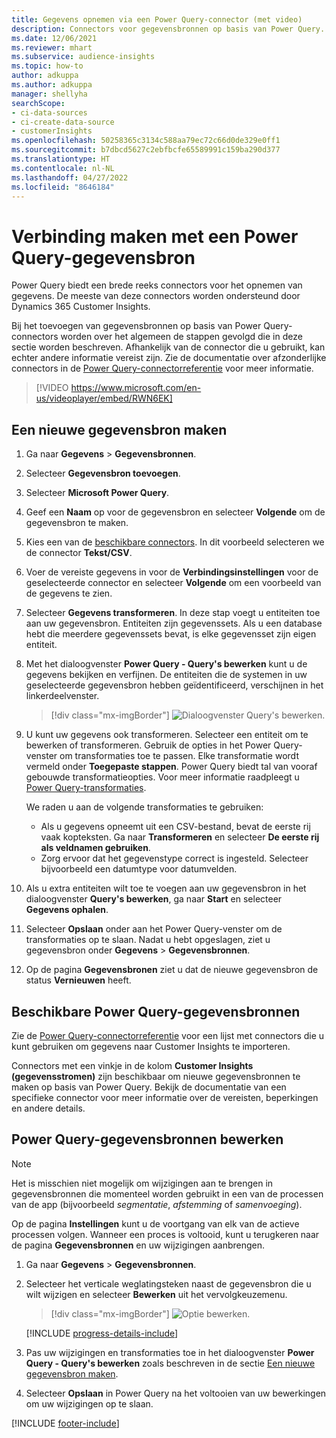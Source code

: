 ```yaml
---
title: Gegevens opnemen via een Power Query-connector (met video)
description: Connectors voor gegevensbronnen op basis van Power Query.
ms.date: 12/06/2021
ms.reviewer: mhart
ms.subservice: audience-insights
ms.topic: how-to
author: adkuppa
ms.author: adkuppa
manager: shellyha
searchScope:
- ci-data-sources
- ci-create-data-source
- customerInsights
ms.openlocfilehash: 50258365c3134c588aa79ec72c66d0de329e0ff1
ms.sourcegitcommit: b7dbcd5627c2ebfbcfe65589991c159ba290d377
ms.translationtype: HT
ms.contentlocale: nl-NL
ms.lasthandoff: 04/27/2022
ms.locfileid: "8646184"
---
```

# <a name="connect-to-a-power-query-data-source"></a>Verbinding maken met een Power Query-gegevensbron

Power Query biedt een brede reeks connectors voor het opnemen van gegevens. De meeste van deze connectors worden ondersteund door Dynamics 365 Customer Insights. 

Bij het toevoegen van gegevensbronnen op basis van Power Query-connectors worden over het algemeen de stappen gevolgd die in deze sectie worden beschreven. Afhankelijk van de connector die u gebruikt, kan echter andere informatie vereist zijn. Zie de documentatie over afzonderlijke connectors in de [Power Query-connectorreferentie](/power-query/connectors/) voor meer informatie.

> [!VIDEO https://www.microsoft.com/en-us/videoplayer/embed/RWN6EK]

## <a name="create-a-new-data-source"></a>Een nieuwe gegevensbron maken

1. Ga naar **Gegevens** > **Gegevensbronnen**.

1. Selecteer **Gegevensbron toevoegen**.

1. Selecteer **Microsoft Power Query**.

1. Geef een **Naam** op voor de gegevensbron en selecteer **Volgende** om de gegevensbron te maken.

1. Kies een van de [beschikbare connectors](#available-power-query-data-sources). In dit voorbeeld selecteren we de connector **Tekst/CSV**.

1. Voer de vereiste gegevens in voor de **Verbindingsinstellingen** voor de geselecteerde connector en selecteer **Volgende** om een voorbeeld van de gegevens te zien.

1. Selecteer **Gegevens transformeren**. In deze stap voegt u entiteiten toe aan uw gegevensbron. Entiteiten zijn gegevenssets. Als u een database hebt die meerdere gegevenssets bevat, is elke gegevensset zijn eigen entiteit.

1. Met het dialoogvenster **Power Query - Query's bewerken** kunt u de gegevens bekijken en verfijnen. De entiteiten die de systemen in uw geselecteerde gegevensbron hebben geïdentificeerd, verschijnen in het linkerdeelvenster.

   > [!div class="mx-imgBorder"]
   > ![Dialoogvenster Query's bewerken.](media/data-manager-configure-edit-queries.png "Dialoogvenster Query's bewerken")

1. U kunt uw gegevens ook transformeren. Selecteer een entiteit om te bewerken of transformeren. Gebruik de opties in het Power Query-venster om transformaties toe te passen. Elke transformatie wordt vermeld onder **Toegepaste stappen**. Power Query biedt tal van vooraf gebouwde transformatieopties. Voor meer informatie raadpleegt u [Power Query-transformaties](/power-query/power-query-what-is-power-query#transformations).

   We raden u aan de volgende transformaties te gebruiken:

   - Als u gegevens opneemt uit een CSV-bestand, bevat de eerste rij vaak kopteksten. Ga naar **Transformeren** en selecteer **De eerste rij als veldnamen gebruiken**.
   - Zorg ervoor dat het gegevenstype correct is ingesteld. Selecteer bijvoorbeeld een datumtype voor datumvelden.

1. Als u extra entiteiten wilt toe te voegen aan uw gegevensbron in het dialoogvenster **Query's bewerken**, ga naar **Start** en selecteer **Gegevens ophalen**.

1. Selecteer **Opslaan** onder aan het Power Query-venster om de transformaties op te slaan. Nadat u hebt opgeslagen, ziet u gegevensbron onder **Gegevens** > **Gegevensbronnen**.

1. Op de pagina **Gegevensbronen** ziet u dat de nieuwe gegevensbron de status **Vernieuwen** heeft.

## <a name="available-power-query-data-sources"></a>Beschikbare Power Query-gegevensbronnen

Zie de [Power Query-connectorreferentie](/power-query/connectors/) voor een lijst met connectors die u kunt gebruiken om gegevens naar Customer Insights te importeren. 

Connectors met een vinkje in de kolom **Customer Insights (gegevensstromen)** zijn beschikbaar om nieuwe gegevensbronnen te maken op basis van Power Query. Bekijk de documentatie van een specifieke connector voor meer informatie over de vereisten, beperkingen en andere details.

## <a name="edit-power-query-data-sources"></a>Power Query-gegevensbronnen bewerken

> [!NOTE]
> Het is misschien niet mogelijk om wijzigingen aan te brengen in gegevensbronnen die momenteel worden gebruikt in een van de processen van de app (bijvoorbeeld *segmentatie*, *afstemming* of *samenvoeging*). 
>
> Op de pagina **Instellingen** kunt u de voortgang van elk van de actieve processen volgen. Wanneer een proces is voltooid, kunt u terugkeren naar de pagina **Gegevensbronnen** en uw wijzigingen aanbrengen.

1. Ga naar **Gegevens** > **Gegevensbronnen**.

2. Selecteer het verticale weglatingsteken naast de gegevensbron die u wilt wijzigen en selecteer **Bewerken** uit het vervolgkeuzemenu.

   > [!div class="mx-imgBorder"]
   > ![Optie bewerken.](media/edit-option-data-sources.png "Optie bewerken")

   [!INCLUDE [progress-details-include](includes/progress-details-pane.md)]
   
3. Pas uw wijzigingen en transformaties toe in het dialoogvenster **Power Query - Query's bewerken** zoals beschreven in de sectie [Een nieuwe gegevensbron maken](#create-a-new-data-source).

4. Selecteer **Opslaan** in Power Query na het voltooien van uw bewerkingen om uw wijzigingen op te slaan.


[!INCLUDE [footer-include](includes/footer-banner.md)]
